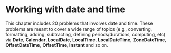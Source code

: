 # Working with date and time
This chapter includes 20 problems that involves date and time. These problems are meant to cover a wide range of topics (e.g., converting, formatting, adding, subtracting, defining periods/durations, computing, etc) via **Date**, **Calendar**, **LocalDate**, **LocalTime**, **LocalDateTime**, **ZoneDateTime**, **OffsetDateTime**, **OffsetTime**, **Instant** and so on. 
